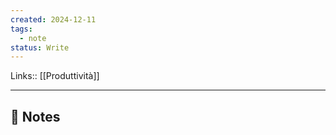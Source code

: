 ```yaml
---
created: 2024-12-11
tags:
  - note
status: Write
---
```

Links:: [[Produttività]]

---

## 📝 Notes





